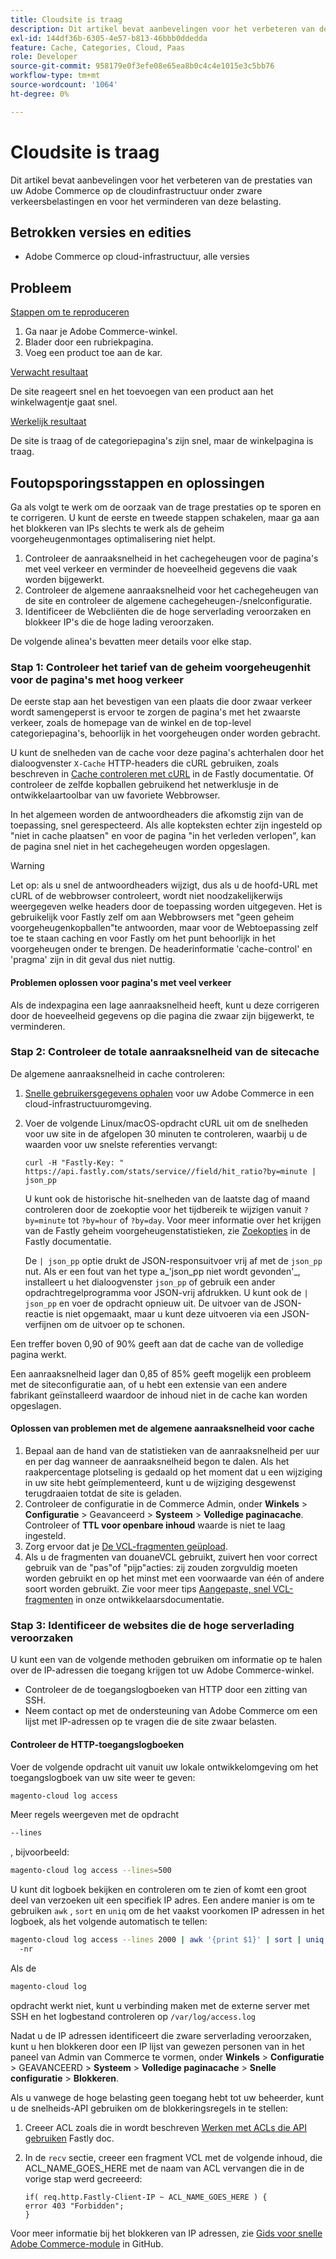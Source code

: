 ```yaml
---
title: Cloudsite is traag
description: Dit artikel bevat aanbevelingen voor het verbeteren van de prestaties van uw Adobe Commerce op de cloudinfrastructuur onder zware verkeersbelastingen en voor het verminderen van deze belasting.
exl-id: 144df36b-6305-4e57-b813-46bbb0ddedda
feature: Cache, Categories, Cloud, Paas
role: Developer
source-git-commit: 958179e0f3efe08e65ea8b0c4c4e1015e3c5bb76
workflow-type: tm+mt
source-wordcount: '1064'
ht-degree: 0%

---
```


# Cloudsite is traag

Dit artikel bevat aanbevelingen voor het verbeteren van de prestaties van uw Adobe Commerce op de cloudinfrastructuur onder zware verkeersbelastingen en voor het verminderen van deze belasting.

## Betrokken versies en edities

* Adobe Commerce op cloud-infrastructuur, alle versies

## Probleem

<u>Stappen om te reproduceren</u>

1. Ga naar je Adobe Commerce-winkel.
1. Blader door een rubriekpagina.
1. Voeg een product toe aan de kar.

<u>Verwacht resultaat</u>

De site reageert snel en het toevoegen van een product aan het winkelwagentje gaat snel.

<u>Werkelijk resultaat</u>

De site is traag of de categoriepagina&#39;s zijn snel, maar de winkelpagina is traag.

## Foutopsporingsstappen en oplossingen

Ga als volgt te werk om de oorzaak van de trage prestaties op te sporen en te corrigeren. U kunt de eerste en tweede stappen schakelen, maar ga aan het blokkeren van IPs slechts te werk als de geheim voorgeheugenmontages optimalisering niet helpt.

1. Controleer de aanraaksnelheid in het cachegeheugen voor de pagina&#39;s met veel verkeer en verminder de hoeveelheid gegevens die vaak worden bijgewerkt.
1. Controleer de algemene aanraaksnelheid voor het cachegeheugen van de site en controleer de algemene cachegeheugen-/snelconfiguratie.
1. Identificeer de Webcliënten die de hoge serverlading veroorzaken en blokkeer IP&#39;s die de hoge lading veroorzaken.

De volgende alinea&#39;s bevatten meer details voor elke stap.

### Stap 1: Controleer het tarief van de geheim voorgeheugenhit voor de pagina&#39;s met hoog verkeer

De eerste stap aan het bevestigen van een plaats die door zwaar verkeer wordt samengeperst is ervoor te zorgen de pagina&#39;s met het zwaarste verkeer, zoals de homepage van de winkel en de top-level categoriepagina&#39;s, behoorlijk in het voorgeheugen onder worden gebracht.

U kunt de snelheden van de cache voor deze pagina&#39;s achterhalen door het dialoogvenster `X-Cache` HTTP-headers die cURL gebruiken, zoals beschreven in [Cache controleren met cURL](https://docs.fastly.com/guides/debugging/checking-cache#using-curl) in de Fastly documentatie. Of controleer de zelfde kopballen gebruikend het netwerklusje in de ontwikkelaartoolbar van uw favoriete Webbrowser.

In het algemeen worden de antwoordheaders die afkomstig zijn van de toepassing, snel gerespecteerd. Als alle kopteksten echter zijn ingesteld op &quot;niet in cache plaatsen&quot; en voor de pagina &quot;in het verleden verlopen&quot;, kan de pagina snel niet in het cachegeheugen worden opgeslagen.

>[!WARNING]
>
>Let op: als u snel de antwoordheaders wijzigt, dus als u de hoofd-URL met cURL of de webbrowser controleert, wordt niet noodzakelijkerwijs weergegeven welke headers door de toepassing worden uitgegeven. Het is gebruikelijk voor Fastly zelf om aan Webbrowsers met &quot;geen geheim voorgeheugenkopballen&quot;te antwoorden, maar voor de Webtoepassing zelf toe te staan caching en voor Fastly om het punt behoorlijk in het voorgeheugen onder te brengen. De headerinformatie &#39;cache-control&#39; en &#39;pragma&#39; zijn in dit geval dus niet nuttig.

#### Problemen oplossen voor pagina&#39;s met veel verkeer

Als de indexpagina een lage aanraaksnelheid heeft, kunt u deze corrigeren door de hoeveelheid gegevens op die pagina die zwaar zijn bijgewerkt, te verminderen.

### Stap 2: Controleer de totale aanraaksnelheid van de sitecache

De algemene aanraaksnelheid in cache controleren:

1. [Snelle gebruikersgegevens ophalen](http://devdocs.magento.com/guides/v2.3/cloud/cdn/configure-fastly.html#cloud-fastly-creds) voor uw Adobe Commerce in een cloud-infrastructuuromgeving.
1. Voer de volgende Linux/macOS-opdracht cURL uit om de snelheden voor uw site in de afgelopen 30 minuten te controleren, waarbij u de waarden voor uw snelste referenties vervangt:

   `curl -H "Fastly-Key: " https://api.fastly.com/stats/service//field/hit_ratio?by=minute | json_pp`

   U kunt ook de historische hit-snelheden van de laatste dag of maand controleren door de zoekoptie voor het tijdbereik te wijzigen vanuit `?by=minute` tot `?by=hour` of `?by=day`. Voor meer informatie over het krijgen van de Fastly geheim voorgeheugenstatistieken, zie [Zoekopties](https://docs.fastly.com/api/stats#Query) in de Fastly documentatie.

   De `| json_pp` optie drukt de JSON-responsuitvoer vrij af met de `json_pp` nut. Als er een fout van het type a_&#39;json\_pp niet wordt gevonden&#39;_, installeert u het dialoogvenster `json_pp` of gebruik een ander opdrachtregelprogramma voor JSON-vrij afdrukken. U kunt ook de `| json_pp` en voer de opdracht opnieuw uit. De uitvoer van de JSON-reactie is niet opgemaakt, maar u kunt deze uitvoeren via een JSON-verfijnen om de uitvoer op te schonen.

Een treffer boven 0,90 of 90% geeft aan dat de cache van de volledige pagina werkt.

Een aanraaksnelheid lager dan 0,85 of 85% geeft mogelijk een probleem met de siteconfiguratie aan, of u hebt een extensie van een andere fabrikant geïnstalleerd waardoor de inhoud niet in de cache kan worden opgeslagen.

#### Oplossen van problemen met de algemene aanraaksnelheid voor cache

1. Bepaal aan de hand van de statistieken van de aanraaksnelheid per uur en per dag wanneer de aanraaksnelheid begon te dalen. Als het raakpercentage plotseling is gedaald op het moment dat u een wijziging in uw site hebt geïmplementeerd, kunt u de wijziging desgewenst terugdraaien totdat de site is geladen.
1. Controleer de configuratie in de Commerce Admin, onder **Winkels** > **Configuratie** > Geavanceerd > **Systeem** > **Volledige paginacache**. Controleer of **TTL voor openbare inhoud** waarde is niet te laag ingesteld.
1. Zorg ervoor dat je [De VCL-fragmenten geüpload](https://devdocs.magento.com/guides/v2.3/cloud/cdn/configure-fastly.html#upload-vcl-snippets).
1. Als u de fragmenten van douaneVCL gebruikt, zuivert hen voor correct gebruik van de &quot;pas&quot;of &quot;pijp&quot;acties: zij zouden zorgvuldig moeten worden gebruikt en op het minst met een voorwaarde van één of andere soort worden gebruikt. Zie voor meer tips [Aangepaste, snel VCL-fragmenten](https://devdocs.magento.com/guides/v2.3/cloud/cdn/cloud-vcl-custom-snippets.html) in onze ontwikkelaarsdocumentatie.

### Stap 3: Identificeer de websites die de hoge serverlading veroorzaken

U kunt een van de volgende methoden gebruiken om informatie op te halen over de IP-adressen die toegang krijgen tot uw Adobe Commerce-winkel.

* Controleer de de toegangslogboeken van HTTP door een zitting van SSH.
* Neem contact op met de ondersteuning van Adobe Commerce om een lijst met IP-adressen op te vragen die de site zwaar belasten.

#### Controleer de HTTP-toegangslogboeken

Voer de volgende opdracht uit vanuit uw lokale ontwikkelomgeving om het toegangslogboek van uw site weer te geven:

```bash
magento-cloud log access
```

Meer regels weergeven met de opdracht

```bash
--lines
```

, bijvoorbeeld:

```bash
magento-cloud log access --lines=500
```

U kunt dit logboek bekijken en controleren om te zien of komt een groot deel van verzoeken uit een specifiek IP adres. Een andere manier is om te gebruiken `awk` , `sort` en `uniq` om de het vaakst voorkomen IP adressen in het logboek, als het volgende automatisch te tellen:

```bash
magento-cloud log access --lines 2000 | awk '{print $1}' | sort | uniq -c | sort
  -nr
```

Als de

```bash
magento-cloud log
```

opdracht werkt niet, kunt u verbinding maken met de externe server met SSH en het logbestand controleren op `/var/log/access.log`

Nadat u de IP adressen identificeert die zware serverlading veroorzaken, kunt u hen blokkeren door een IP lijst van gewezen personen van in het paneel van Admin van Commerce te vormen, onder **Winkels** > **Configuratie** > GEAVANCEERD > **Systeem** > **Volledige paginacache** > **Snelle configuratie** > **Blokkeren**.

Als u vanwege de hoge belasting geen toegang hebt tot uw beheerder, kunt u de snelheids-API gebruiken om de blokkeringsregels in te stellen:

1. Creeer ACL zoals die in wordt beschreven [Werken met ACLs die API gebruiken](https://docs.fastly.com/guides/access-control-lists/working-with-acls-using-the-api) Fastly doc.
1. In de `recv` sectie, creeer een fragment VCL met de volgende inhoud, die ACL\_NAME\_GOES\_HERE met de naam van ACL vervangen die in de vorige stap werd gecreeerd:

   ```
   if( req.http.Fastly-Client-IP ~ ACL_NAME_GOES_HERE ) {
   error 403 "Forbidden";
   }
   ```

Voor meer informatie bij het blokkeren van IP adressen, zie [Gids voor snelle Adobe Commerce-module](https://github.com/fastly/fastly-magento2/blob/master/Documentation/Guides/BLOCKING.md) in GitHub.

